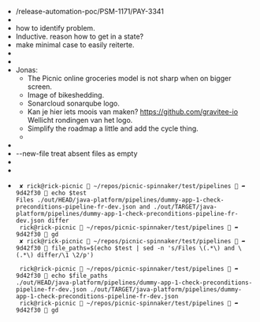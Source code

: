 - /release-automation-poc/PSM-1171/PAY-3341
-
- how to identify problem.
- Inductive. reason how to get in a state?
- make minimal case to easily reiterte.
-
-
- Jonas:
	- The Picnic online groceries model is not sharp when on bigger screen.
	- Image of bikeshedding.
	- Sonarcloud sonarqube logo.
	- Kan je hier iets moois van maken? https://github.com/gravitee-io Wellicht rondingen van het logo.
	- Simplify the roadmap a little and add the cycle thing.
	-
-
- --new-file    treat absent files as empty
-
-
- ```
   ✘ rick@rick-picnic  ~/repos/picnic-spinnaker/test/pipelines  ➦ 9d42f30  echo $test
  Files ./out/HEAD/java-platform/pipelines/dummy-app-1-check-preconditions-pipeline-fr-dev.json and ./out/TARGET/java-platform/pipelines/dummy-app-1-check-preconditions-pipeline-fr-dev.json differ
   rick@rick-picnic  ~/repos/picnic-spinnaker/test/pipelines  ➦ 9d42f30  gd                                                                                            
   ✘ rick@rick-picnic  ~/repos/picnic-spinnaker/test/pipelines  ➦ 9d42f30  file_paths=$(echo $test | sed -n 's/Files \(.*\) and \(.*\) differ/\1 \2/p')                            
  
   rick@rick-picnic  ~/repos/picnic-spinnaker/test/pipelines  ➦ 9d42f30  echo $file_paths 
  ./out/HEAD/java-platform/pipelines/dummy-app-1-check-preconditions-pipeline-fr-dev.json ./out/TARGET/java-platform/pipelines/dummy-app-1-check-preconditions-pipeline-fr-dev.json
   rick@rick-picnic  ~/repos/picnic-spinnaker/test/pipelines  ➦ 9d42f30  gd
  
  ```